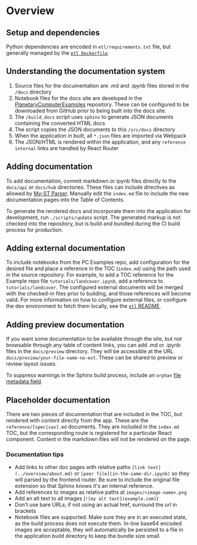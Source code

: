 # Overview

## Setup and dependencies

Python dependencies are encoded in `etl/requirements.txt` file, but generally managed
by the [`etl Dockerfile`](../etl/Dockerfile).

## Understanding the documentation system

1. Source files for the documentation are .md and .ipynb files stored in the `/docs` directory
1. Notebook files for the docs site are developed in the [PlanetaryComputerExamples](https://github.com/microsoft/PlanetaryComputerExamples) repository. These can be configured to be downloaded from GitHub prior to being built into the docs site.
1. The `/build_docs` script uses `sphinx` to generate JSON documents containing the converted HTML docs
1. The script copies the JSON documents to this `/src/docs` directory
1. When the application in built, all `*.json` files are imported via Webpack
1. The JSON/HTML is rendered within the application, and any `reference internal` links are handled by React Router

## Adding documentation

To add documentation, commit markdown or ipynb files directly to the
`docs/api` or `docs/hub` directories. These files can include directives
as allowed by [My-ST Parser](https://myst-parser.readthedocs.io/en/latest/).
Manually edit the `index.md` file to include the new documentation pages into
the Table of Contents.

To generate the rendered docs and incorporate them into the application for
development, run `./scripts/update` script. The generated markup is not
checked into the repository, but is build and bundled during the CI build
process for production.

## Adding external documentation

To include notebooks from the PC Examples repo, add configuration for the
desired file and place a reference in the TOC (`index.md`) using the path
used in the source repository. For example, to add a TOC reference for the
Example repo file `tutorials/landcover.ipynb`, add a reference to
`tutorials/landcover`. The configured external documents will be merged with
the checked-in files prior to building, and those references will become
valid. For more information on how to configure external files, or configure
the dev environment to fetch them locally, see the
[`etl` README](../etl/README.md).

## Adding preview documentation

If you want some documentation to be available through the site, but not
browsable through any table of content links, you can add .md or .ipynb files
in the `docs/preview` directory. They will be accessible at the URL
`docs/preview/your-file-name-no-ext`. These can be shared to preview or
review layout issues.

To suppress warnings in the Sphinx build process, include
an `orphan` [file metadata field](https://myst-parser.readthedocs.io/en/latest/using/syntax.html#front-matter).

## Placeholder documentation

There are two pieces of documentation that are included in the TOC, but
rendered with content directly from the app. These are the
`reference/[spec|sas].md` documents. They are included in the `index.md` TOC,
but the corresponding route is registered for a particular React component.
Content in the markdown files will not be rendered on the page.

### Documentation tips

- Add links to other doc pages with relative paths `[link text](../overview/about.md)` or `[peer file](in-the-same-dir.ipynb)` so they will parsed by the frontend router. Be sure to include the original file extension so that Sphinx knows it's an internal reference.
- Add references to images as relative paths at `images/<image-name>.png`
- Add an alt text to all images (`![my alt text](example.com)`)
- Don't use bare URLs; if not using an actual href, surround the url in
brackets
- Notebook files are supported. Make sure they are in an executed state, as
the build process does not execute them. In-line base64 encoded images are
acceptable, they will automatically be persisted to a file in the application
build directory to keep the bundle size small.
